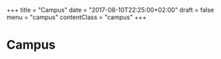 +++
title = "Campus"
date =  "2017-08-10T22:25:00+02:00"
draft = false
menu =  "campus"
contentClass = "campus"
+++

# Campus